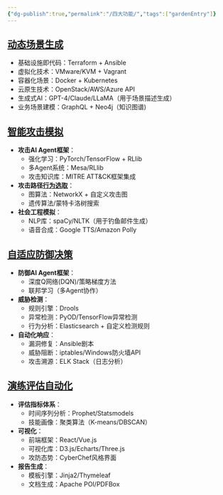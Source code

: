 ```yaml
---
{"dg-publish":true,"permalink":"/四大功能/","tags":["gardenEntry"]}
---
```


## [动态场景生成](动态场景生成.md)
+ 基础设施即代码：Terraform + Ansible
+ 虚拟化技术：VMware/KVM + Vagrant
+ 容器化场景：Docker + Kubernetes
+ 云原生技术：OpenStack/AWS/Azure API
+ 生成式AI：GPT-4/Claude/LLaMA（用于场景描述生成）
+ 业务场景建模：GraphQL + Neo4j（知识图谱)

## [智能攻击模拟](智能攻击模拟.md)
- **攻击AI Agent框架**：
    - 强化学习：PyTorch/TensorFlow + RLlib
    - 多Agent系统：Mesa/RLlib
    - 攻击知识库：MITRE ATT&CK框架集成
- **攻击路径[行为选取](行为选取.md)**：
    - 图算法：NetworkX + 自定义攻击图
    - 遗传算法/蒙特卡洛树搜索
- **社会工程模拟**：
    - NLP库：spaCy/NLTK（用于钓鱼邮件生成）
    - 语音合成：Google TTS/Amazon Polly

## [自适应防御决策](自适应防御决策.md)
- **防御AI Agent框架**：
    - 深度Q网络(DQN)/策略梯度方法
    - 联邦学习（多Agent协作）
- **威胁检测**：
    - 规则引擎：Drools
    - 异常检测：PyOD/TensorFlow异常检测
    - 行为分析：Elasticsearch + 自定义检测规则
- **自动化响应**：
    - 漏洞修复：Ansible剧本
    - 威胁阻断：iptables/Windows防火墙API
    - 攻击溯源：ELK Stack（日志分析）

## [演练评估自动化](演练评估自动化.md)
- **评估指标体系**：
    - 时间序列分析：Prophet/Statsmodels
    - 技能画像：聚类算法（K-means/DBSCAN）
- **可视化**：
    - 前端框架：React/Vue.js
    - 可视化库：D3.js/Echarts/Three.js
    - 攻防态势：CyberChef风格界面
- **报告生成**：
    - 模板引擎：Jinja2/Thymeleaf
    - 文档生成：Apache POI/PDFBox

